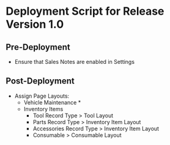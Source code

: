 # Deployment Script for Release Version 1.0
## Pre-Deployment
  * Ensure that Sales Notes are enabled in Settings

## Post-Deployment
  * Assign Page Layouts:
    * Vehicle Maintenance
        * 
    * Inventory Items
        * Tool Record Type > Tool Layout
        * Parts Record Type > Inventory Item Layout
        * Accessories Record Type > Inventory Item Layout
        * Consumable > Consumable Layout

